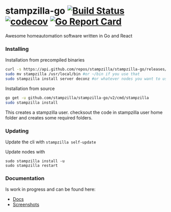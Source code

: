 stampzilla-go [![Build Status](https://travis-ci.org/stampzilla/stampzilla-go.svg?branch=master)](https://travis-ci.org/stampzilla/stampzilla-go) [![codecov](https://codecov.io/gh/stampzilla/stampzilla-go/branch/master/graph/badge.svg)](https://codecov.io/gh/stampzilla/stampzilla-go) [![Go Report Card](https://goreportcard.com/badge/github.com/stampzilla/stampzilla-go)](https://goreportcard.com/report/github.com/stampzilla/stampzilla-go)
=============

Awesome homeautomation software written in Go and React

### Installing

Installation from precompiled binaries
```bash
curl -s https://api.github.com/repos/stampzilla/stampzilla-go/releases/latest | grep "browser_download_url.*stampzilla-linux-amd64" | cut -d : -f 2,3 | tr -d \" | xargs curl -L -s -o stampzilla && chmod +x stampzilla
sudo mv stampzilla /usr/local/bin #or ~/bin if you use that
sudo stampzilla install server deconz #or whatever nodes you want to use.
```

Installation from source
```bash
go get -u github.com/stampzilla/stampzilla-go/v2/cmd/stampzilla
sudo stampzilla install
```
This creates a stampzilla user. checksout the code in stampzilla user home folder and creates some required folders. 

### Updating

Update the cli with `stampzilla self-update`

Update nodes with
```
sudo stampzilla install -u
sudo stampzilla restart
```

### Documentation
Is work in progress and can be found here:
* [Docs](docs/README.md)
* [Screenshots](docs/screenshots.md)
